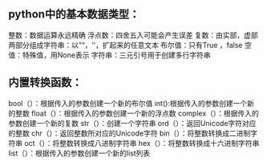 ## python中的基本数据类型：

整数：数据运算永远精确
浮点数：四舍五入可能会产生误差
复数：由实部，虚部两部分组成字符串：以”“，‘’，扩起来的任意文本
布尔值：只有True ，false
空值：特殊值，用None表示
字符串：三元引号用于创建多行字符串

## 内置转换函数：

bool（）：根据传入的参数创建一个新的布尔值
int():根据传入的参数创建一个新的整数
float（）：根据传入的参数创建一个新的浮点数
complex（）：根据传入的参数创建一个新的复数
str（）：创建一个字符串
ord（）：返回Unicode字符对应的整数
chr（）：返回整数所对应的Unicode字符
bin（）：将整数转换成二进制字符串
oct（）：将整数转换成八进制字符串
hex（）：将整数转换成十六进制字符串
list（）：根据传入的参数创建一个新的list列表